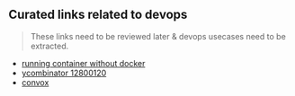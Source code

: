 
## Curated links related to devops

> These links need to be reviewed later & devops usecases need to be extracted.

- [running container without docker](https://jvns.ca/blog/2016/10/26/running-container-without-docker/)
- [ycombinator 12800120](https://news.ycombinator.com/item?id=12800120)
- [convox](https://convox.com/)
